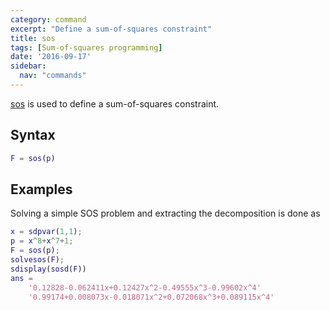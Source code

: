 ```yaml
---
category: command
excerpt: "Define a sum-of-squares constraint"
title: sos
tags: [Sum-of-squares programming]
date: '2016-09-17'
sidebar:
  nav: "commands"
---
```


[sos](/command/sos) is used to define a sum-of-squares constraint.

## Syntax

````matlab
F = sos(p)
````

## Examples
Solving a simple SOS problem and extracting the decomposition is done as

````matlab
x = sdpvar(1,1);
p = x^8+x^7+1;
F = sos(p);
solvesos(F);
sdisplay(sosd(F))
ans =
    '0.12828-0.062411x+0.12427x^2-0.49555x^3-0.99602x^4'
    '0.99174+0.008073x-0.018071x^2+0.072068x^3+0.089115x^4'
````
